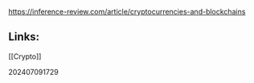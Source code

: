 https://inference-review.com/article/cryptocurrencies-and-blockchains


## Links: 

[[Crypto]]


202407091729
